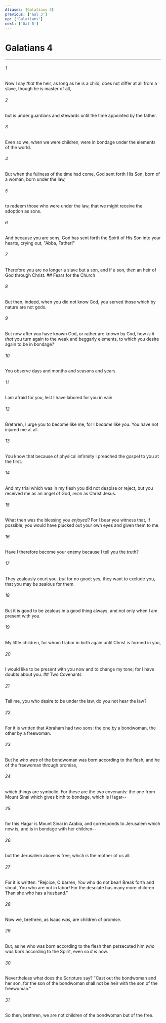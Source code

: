 ```yaml
---
Aliases: [Galatians 4]
previous: ['Gal 3']
up: ['Galatians']
next: ['Gal 5']
---
```

# Galatians 4

***


###### 1 
Now I say _that_ the heir, as long as he is a child, does not differ at all from a slave, though he is master of all, 

###### 2 
but is under guardians and stewards until the time appointed by the father. 

###### 3 
Even so we, when we were children, were in bondage under the elements of the world. 

###### 4 
But when the fullness of the time had come, God sent forth His Son, born of a woman, born under the law, 

###### 5 
to redeem those who were under the law, that we might receive the adoption as sons. 

###### 6 
And because you are sons, God has sent forth the Spirit of His Son into your hearts, crying out, "Abba, Father!" 

###### 7 
Therefore you are no longer a slave but a son, and if a son, then an heir of God through Christ. ## Fears for the Church 

###### 8 
But then, indeed, when you did not know God, you served those which by nature are not gods. 

###### 9 
But now after you have known God, or rather are known by God, how _is it that_ you turn again to the weak and beggarly elements, to which you desire again to be in bondage? 

###### 10 
You observe days and months and seasons and years. 

###### 11 
I am afraid for you, lest I have labored for you in vain. 

###### 12 
Brethren, I urge you to become like me, for I _became_ like you. You have not injured me at all. 

###### 13 
You know that because of physical infirmity I preached the gospel to you at the first. 

###### 14 
And my trial which was in my flesh you did not despise or reject, but you received me as an angel of God, _even_ as Christ Jesus. 

###### 15 
What then was the blessing you _enjoyed?_ For I bear you witness that, if possible, you would have plucked out your own eyes and given them to me. 

###### 16 
Have I therefore become your enemy because I tell you the truth? 

###### 17 
They zealously court you, _but_ for no good; yes, they want to exclude you, that you may be zealous for them. 

###### 18 
But it is good to be zealous in a good thing always, and not only when I am present with you. 

###### 19 
My little children, for whom I labor in birth again until Christ is formed in you, 

###### 20 
I would like to be present with you now and to change my tone; for I have doubts about you. ## Two Covenants 

###### 21 
Tell me, you who desire to be under the law, do you not hear the law? 

###### 22 
For it is written that Abraham had two sons: the one by a bondwoman, the other by a freewoman. 

###### 23 
But he _who was_ of the bondwoman was born according to the flesh, and he of the freewoman through promise, 

###### 24 
which things are symbolic. For these are the two covenants: the one from Mount Sinai which gives birth to bondage, which is Hagar-- 

###### 25 
for this Hagar is Mount Sinai in Arabia, and corresponds to Jerusalem which now is, and is in bondage with her children-- 

###### 26 
but the Jerusalem above is free, which is the mother of us all. 

###### 27 
For it is written: "Rejoice, O barren, _You_ who do not bear! Break forth and shout, You who are not in labor! For the desolate has many more children Than she who has a husband." 

###### 28 
Now we, brethren, as Isaac _was,_ are children of promise. 

###### 29 
But, as he who was born according to the flesh then persecuted him _who was born_ according to the Spirit, even so _it is_ now. 

###### 30 
Nevertheless what does the Scripture say? "Cast out the bondwoman and her son, for the son of the bondwoman shall not be heir with the son of the freewoman." 

###### 31 
So then, brethren, we are not children of the bondwoman but of the free.
